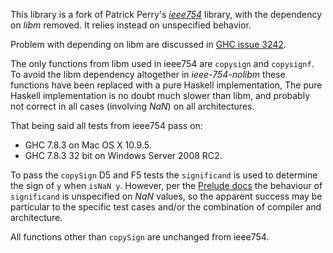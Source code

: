 This library is a fork of Patrick Perry's [_ieee754_][1] library, with the
dependency on _libm_ removed. It relies instead on unspecified behavior.

Problem with depending on libm are discussed in [GHC issue 3242][2].


The only functions from libm used in ieee754 are `copysign` and
`copysignf`.  To avoid the libm dependency altogether in _ieee-754-nolibm_
these functions have been replaced with a pure Haskell implementation, The pure
Haskell implementation is no doubt much slower than libm, and probably not
correct in all cases (involving _NaN_) on all architectures.

That being said all tests from ieee754 pass on:

* GHC 7.8.3 on Mac OS X 10.9.5.
* GHC 7.8.3 32 bit on Windows Server 2008 RC2.

To pass the `copySign` D5 and F5 tests the `significand` is used to determine
the sign of `y` when `isNaN y`.  However, per the [Prelude docs][3] the behaviour of
`significand` is unspecified on _NaN_ values, so the apparent success may be
particular to the specific test cases and/or the combination of compiler and
architecture.

All functions other than `copySign` are unchanged from ieee754.

[1]: https://hackage.haskell.org/package/ieee754
[2]: https://ghc.haskell.org/trac/ghc/ticket/3242
[3]: http://hackage.haskell.org/package/base-4.7.0.1/docs/Prelude.html#v:significand
